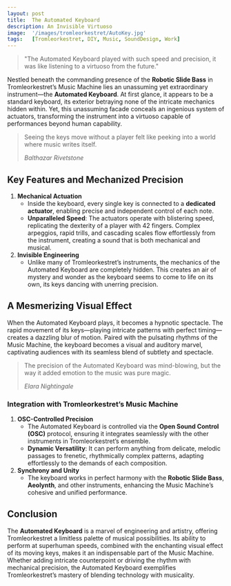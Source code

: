 ```yaml
---
layout: post
title:  The Automated Keyboard
description: An Invisible Virtuoso
image:  '/images/tromleorkestret/AutoKey.jpg'
tags:   [Tromleorkestret, DIY, Music, SoundDesign, Work]
---
```


> "The Automated Keyboard played with such speed and precision, it was like listening to a virtuoso from the future."

Nestled beneath the commanding presence of the **Robotic Slide Bass** in Tromleorkestret’s Music Machine lies an unassuming yet extraordinary instrument—the **Automated Keyboard**. At first glance, it appears to be a standard keyboard, its exterior betraying none of the intricate mechanics hidden within. Yet, this unassuming facade conceals an ingenious system of actuators, transforming the instrument into a virtuoso capable of performances beyond human capability.

> Seeing the keys move without a player felt like peeking into a world where music writes itself.
>
> <cite> Balthazar Rivetstone </cite>


## Key Features and Mechanized Precision

1. **Mechanical Actuation**
    - Inside the keyboard, every single key is connected to a **dedicated actuator**, enabling precise and independent control of each note.
    - **Unparalleled Speed**: The actuators operate with blistering speed, replicating the dexterity of a player with 42 fingers. Complex arpeggios, rapid trills, and cascading scales flow effortlessly from the instrument, creating a sound that is both mechanical and musical.
2. **Invisible Engineering**
    - Unlike many of Tromleorkestret’s instruments, the mechanics of the Automated Keyboard are completely hidden. This creates an air of mystery and wonder as the keyboard seems to come to life on its own, its keys dancing with unerring precision.

## A Mesmerizing Visual Effect

When the Automated Keyboard plays, it becomes a hypnotic spectacle. The rapid movement of its keys—playing intricate patterns with perfect timing—creates a dazzling blur of motion. Paired with the pulsating rhythms of the Music Machine, the keyboard becomes a visual and auditory marvel, captivating audiences with its seamless blend of subtlety and spectacle.

> The precision of the Automated Keyboard was mind-blowing, but the way it added emotion to the music was pure magic.
> 
> <cite> Elara Nightingale </cite>

### Integration with Tromleorkestret’s Music Machine

1. **OSC-Controlled Precision**
    - The Automated Keyboard is controlled via the **Open Sound Control (OSC)** protocol, ensuring it integrates seamlessly with the other instruments in Tromleorkestret’s ensemble.
    - **Dynamic Versatility**: It can perform anything from delicate, melodic passages to frenetic, rhythmically complex patterns, adapting effortlessly to the demands of each composition.
2. **Synchrony and Unity**
    - The keyboard works in perfect harmony with the **Robotic Slide Bass**, **Aeolynth**, and other instruments, enhancing the Music Machine’s cohesive and unified performance.

## Conclusion

The **Automated Keyboard** is a marvel of engineering and artistry, offering Tromleorkestret a limitless palette of musical possibilities. Its ability to perform at superhuman speeds, combined with the enchanting visual effect of its moving keys, makes it an indispensable part of the Music Machine. Whether adding intricate counterpoint or driving the rhythm with mechanical precision, the Automated Keyboard exemplifies Tromleorkestret’s mastery of blending technology with musicality.

